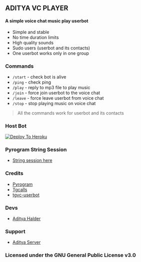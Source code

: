 ## ADITYA VC PLAYER

#### A simple voice chat music play userbot

- Simple and stable
- No time duration limits
- High quality sounds
- Sudo users (userbot and its contacts)
- One userbot works only in one group


### Commands

- `/start` - check bot is alive
- `/ping` - check ping
- `/play` - reply to mp3 file to play music
- `/join` - force join userbot to the voice chat
- `/leave` - force leave userbot from voice chat
- `/stop` - stop playing music on voice chat

> All the commands work for userbot and its contacts

### Host Bot

[![Deploy To Heroku](https://www.herokucdn.com/deploy/button.svg)](https://heroku.com/deploy?template=https://github.com/ADITYAKAFAN/AdityaVCPlayer)

### Pyrogram String Session
- [String session here](https://replit.com/@dashezup/generate-pyrogram-session-string)

### Credits

- [Pyrogram](https://github.com/pyrogram/pyrogram)
- [Tgcalls](https://github.com/MarshalX/tgcalls)
- [tgvc-userbot](https://github.com/callsmusic/tgvc-userbot)

### Devs

- [Aditya Halder](https://t.me/AdityaHalder)

### Support

- [Aditya Server](https://t.me/adityaserver)

### Licensed under the GNU General Public License v3.0
